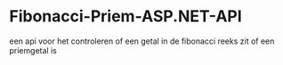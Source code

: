 # Fibonacci-Priem-ASP.NET-API
een api voor het controleren of een getal in de fibonacci reeks zit of een priemgetal is
